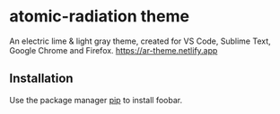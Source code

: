 # atomic-radiation theme

An electric lime & light gray theme, created for VS Code, Sublime Text, Google Chrome and Firefox.
https://ar-theme.netlify.app

## Installation

Use the package manager [pip](https://pip.pypa.io/en/stable/) to install foobar.
